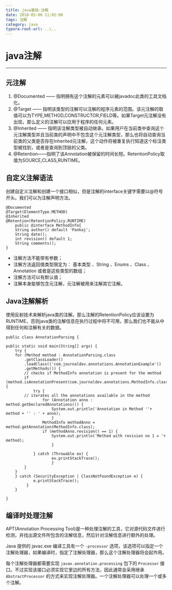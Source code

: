 ```yaml
---
title: java基础-注解
date: 2018-05-06 11:02:00
tags: 注解
category: java
typora-root-url: ..\..
---
```

# java注解
----------------

## 元注解
1. @Documented —— 指明拥有这个注解的元素可以被javadoc此类的工具文档化。
2. @Target —— 指明该类型的注解可以注解的程序元素的范围。该元注解的取值可以为TYPE,METHOD,CONSTRUCTOR,FIELD等。如果Target元注解没有出现，那么定义的注解可以应用于程序的任何元素。
3. @Inherited —— 指明该注解类型被自动继承。如果用户在当前类中查询这个元注解类型并且当前类的声明中不包含这个元注解类型，那么也将自动查询当前类的父类是否存在Inherited元注解，这个动作将被重复执行知道这个标注类型被找到，或者是查询到顶层的父类。
4. @Retention——指明了该Annotation被保留的时间长短。RetentionPolicy取值为SOURCE,CLASS,RUNTIME。

## 自定义注解语法
创建自定义注解和创建一个接口相似，但是注解的interface关键字需要以@符号开头。我们可以为注解声明方法。

    @Documented
    @Target(ElementType.METHOD)
    @Inherited
    @Retention(RetentionPolicy.RUNTIME)
        public @interface MethodInfo{
        String author() default 'Pankaj';
        String date();
        int revision() default 1;
        String comments();
    }
+ 注解方法不能带有参数；
+ 注解方法返回值类型限定为： 基本类型 、String 、Enums 、Class 、Annotation 或者是这些类型的数组；
+ 注解方法可以有默认值；
+ 注解本身能够包含元注解，元注解被用来注解其它注解。

## Java注解解析
使用反射技术来解析java类的注解。那么注解的RetentionPolicy应该设置为RUNTIME，否则java类的注解信息在执行过程中将不可用，那么我们也不能从中得到任何和注解有关的数据。

    public class AnnotationParsing {
     
    public static void main(String[] args) {
        try {
        for (Method method : AnnotationParsing.class
            .getClassLoader()
            .loadClass(('com.journaldev.annotations.AnnotationExample'))
            .getMethods()) {
            // checks if MethodInfo annotation is present for the method
            if (method.isAnnotationPresent(com.journaldev.annotations.MethodInfo.class)) {
                try {
            // iterates all the annotations available in the method
                    for (Annotation anno : method.getDeclaredAnnotations()) {
                        System.out.println('Annotation in Method ''+ method + '' : ' + anno);
                        }
                    MethodInfo methodAnno = method.getAnnotation(MethodInfo.class);
                    if (methodAnno.revision() == 1) {
                        System.out.println('Method with revision no 1 = '+ method);
                        }
     
                } catch (Throwable ex) {
                        ex.printStackTrace();
                        }
            }
        }
        } catch (SecurityException | ClassNotFoundException e) {
                e.printStackTrace();
             }
        }
     
    }

## 编译时处理注解
APT(Annotation Processing Tool)是一种处理注解的工具，它对源代码文件进行检测，并找出源文件所包含的注解信息，然后针对注解信息进行额外的处理。

Java 提供的 javac.exe 编译工具有一个 `-processor` 选项，该选项可以指定一个注解处理器，如果编译时，指定了注解处理器，那么这个注解处理器将会起作用。

每个注解处理器都需要实现 `javax.annotation.processing` 包下的 `Processor` 接口。不过实现该接口必须实现它里边的所有方法，因此通常会采用继承 `AbstractProcessor` 的方式来实现注解处理器。一个注解处理器可以处理一个或多个注解。
